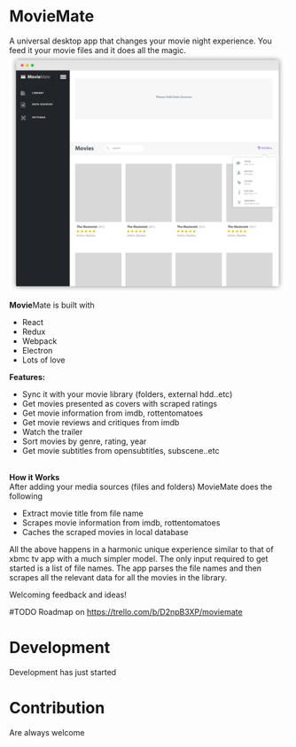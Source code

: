 # MovieMate
A universal desktop app that changes your movie night experience. You feed it your movie files and it does all the magic.  
![Alt Screenshot](https://github.com/daedlock/MovieMate/raw/master/resources/screenshot.png)

**Movie**Mate is built with
* React
* Redux
* Webpack
* Electron
* Lots of love
  
**Features:**  
* Sync it with your movie library (folders, external hdd..etc) 
* Get movies presented as covers with scraped ratings
* Get movie information from imdb, rottentomatoes 
* Get movie reviews and critiques from imdb 
* Watch the trailer 
* Sort movies by genre, rating, year
* Get movie subtitles from opensubtitles, subscene..etc   
   
   
**How it Works**  
After adding your media sources (files and folders) MovieMate does the following
* Extract movie title from file name
* Scrapes movie information from imdb, rottentomatoes
* Caches the scraped movies in local database


All the above happens in a harmonic unique experience similar to that of xbmc tv app with a much simpler model. The only input required to get started is a list of file names. The app parses the file names and then scrapes all the relevant data for all the movies in the library.

Welcoming feedback and ideas!


#TODO
Roadmap on https://trello.com/b/D2npB3XP/moviemate

# Development
Development has just started
# Contribution
Are always welcome

